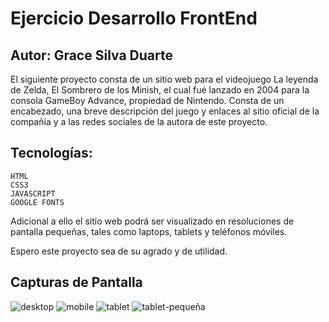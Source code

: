 # Ejercicio Desarrollo FrontEnd

## Autor: Grace Silva Duarte

El siguiente proyecto consta de un sitio web para el videojuego La leyenda de Zelda, El Sombrero de los Minish, el cual fué lanzado en 2004 para la consola GameBoy Advance, propiedad de Nintendo.
Consta de un encabezado, una breve descripción del juego y enlaces al sitio oficial de la compañía y a las redes sociales de la autora de este proyecto. 

## Tecnologías:
    HTML
    CSS3
    JAVASCRIPT
    GOOGLE FONTS

Adicional a ello el sitio web podrá ser visualizado en resoluciones de pantalla pequeñas, tales como laptops, tablets y teléfonos móviles.

Espero este proyecto sea de su agrado y de utilidad. 

## Capturas de Pantalla

![desktop](https://github.com/Grace-Silva/Desarrollo-FrontEnd/assets/95110552/076c3d71-c327-44d9-ac13-7a3b6d5ccc22)
![mobile](https://github.com/Grace-Silva/Desarrollo-FrontEnd/assets/95110552/327cb30f-3af3-4040-ae29-4dc12191ece6)
![tablet](https://github.com/Grace-Silva/Desarrollo-FrontEnd/assets/95110552/edc2cd94-afc8-4527-8a4e-1f7fad9c6324)
![tablet-pequeña](https://github.com/Grace-Silva/Desarrollo-FrontEnd/assets/95110552/f25fae1d-13fc-4d43-849d-71bc7d79f754)
